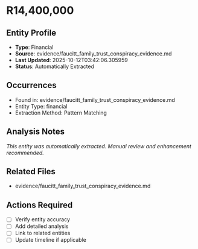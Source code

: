# R14,400,000

## Entity Profile
- **Type**: Financial
- **Source**: evidence/faucitt_family_trust_conspiracy_evidence.md
- **Last Updated**: 2025-10-12T03:42:06.305959
- **Status**: Automatically Extracted

## Occurrences
- Found in: evidence/faucitt_family_trust_conspiracy_evidence.md
- Entity Type: financial
- Extraction Method: Pattern Matching

## Analysis Notes
*This entity was automatically extracted. Manual review and enhancement recommended.*

## Related Files
- evidence/faucitt_family_trust_conspiracy_evidence.md

## Actions Required
- [ ] Verify entity accuracy
- [ ] Add detailed analysis
- [ ] Link to related entities
- [ ] Update timeline if applicable
